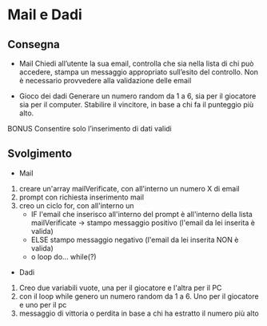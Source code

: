 Mail e Dadi
===
## Consegna
- Mail
Chiedi all’utente la sua email, 
controlla che sia nella lista di chi può accedere, 
stampa un messaggio appropriato sull’esito del controllo. 
Non è necessario provvedere alla validazione delle email

- Gioco dei dadi
Generare un numero random da 1 a 6, sia per il giocatore sia per il computer.
Stabilire il vincitore, in base a chi fa il punteggio più alto.

BONUS
Consentire solo l’inserimento di dati validi

## Svolgimento 
- Mail
1. creare un'array mailVerificate, con all'interno un numero X di email
2. prompt con richiesta inserimento mail 
3. creo un ciclo for, con all'interno un
    - IF l'email che inserisco all'interno del prompt è all'interno della lista mailVerificate ->      stampo messaggio positivo (l'email da lei inserita è valida)
    - ELSE stampo messaggio negativo (l'email da lei inserita NON è valida)
    - o loop do... while(?)

- Dadi 
1. Creo due variabili vuote, una per il giocatore e l'altra per il PC
2. con il loop while genero un numero random da 1 a 6. Uno per il giocatore e uno per il pc
3. messaggio di vittoria o perdita in base a chi ha estratto il numero più alto

